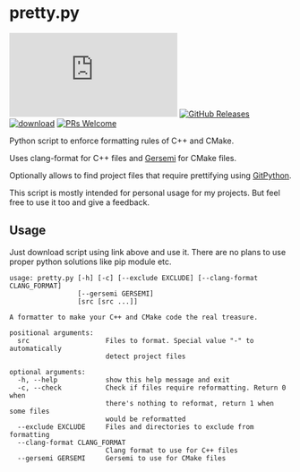 # pretty.py

[![GitHub license](https://img.shields.io/github/license/YarikTH/pretty.py?color=blue)](https://raw.githubusercontent.com/YarikTH/pretty.py/master/LICENSE)
[![GitHub Releases](https://img.shields.io/github/release/YarikTH/pretty.py.svg)](https://github.com/YarikTH/pretty.py/releases)
[![download](https://img.shields.io/badge/download%20%20-link-blue.svg)](https://raw.githubusercontent.com/YarikTH/pretty.py/master/pretty.py)
[![PRs Welcome](https://img.shields.io/badge/PRs-welcome-brightgreen.svg)](.)

Python script to enforce formatting rules of C++ and CMake.

Uses clang-format for C++ files and [Gersemi](https://github.com/blankspruce/gersemi) for CMake files.

Optionally allows to find project files that require prettifying using [GitPython](https://github.com/gitpython-developers/GitPython).

This script is mostly intended for personal usage for my projects. But feel free to use it too and give a feedback.

## Usage

Just download script using link above and use it. There are no plans to use proper python solutions like pip module etc.

```console
usage: pretty.py [-h] [-c] [--exclude EXCLUDE] [--clang-format CLANG_FORMAT]
                 [--gersemi GERSEMI]
                 [src [src ...]]

A formatter to make your C++ and CMake code the real treasure.

positional arguments:
  src                   Files to format. Special value "-" to automatically
                        detect project files

optional arguments:
  -h, --help            show this help message and exit
  -c, --check           Check if files require reformatting. Return 0 when
                        there's nothing to reformat, return 1 when some files
                        would be reformatted
  --exclude EXCLUDE     Files and directories to exclude from formatting
  --clang-format CLANG_FORMAT
                        Clang format to use for C++ files
  --gersemi GERSEMI     Gersemi to use for CMake files
```
